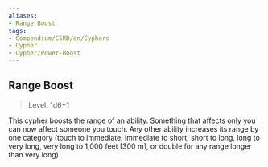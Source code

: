 ```yaml
---
aliases:
- Range Boost
tags:
- Compendium/CSRD/en/Cyphers
- Cypher
- Cypher/Power-Boost
---
```


  
## Range Boost  
>Level: 1d6+1  
  
This cypher boosts the range of an ability. Something that affects only you can now affect someone you touch. Any other ability increases its range by one category (touch to immediate, immediate to short, short to long, long to very long, very long to 1,000 feet [300 m], or double for any range longer than very long).